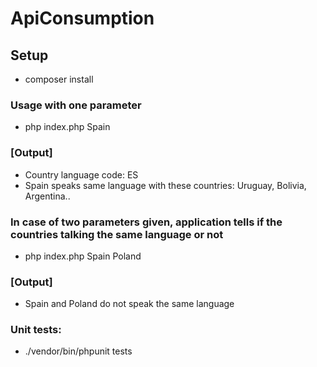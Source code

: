 # ApiConsumption

## Setup

- composer install

### Usage with one parameter

 - php index.php Spain

### [Output]
 - Country language code: ES
 - Spain speaks same language with these countries: Uruguay, Bolivia, Argentina..

### In case of two parameters given, application tells if the countries talking the same language or not
  
  - php index.php Spain Poland
  
### [Output]
  - Spain and Poland do not speak the same language
  
### Unit tests:

  - ./vendor/bin/phpunit tests

